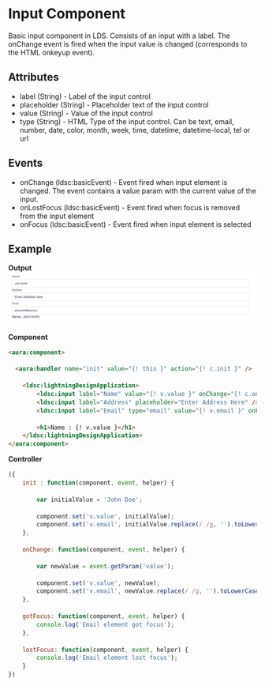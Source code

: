 # Input Component

Basic input component in LDS. Consists of an input with a label. The onChange event is fired when the input value is changed (corresponds to the HTML onkeyup event).

## Attributes
- label	(String) - Label of the input control
- placeholder (String) - Placeholder text of the input control
- value (String) - Value of the input control
- type (String) - HTML Type of the input control. Can be text, email, number, date, color, month, week, time, datetime, datetime-local, tel or url

## Events
- onChange (ldsc:basicEvent) - Event fired when input element is changed. The event contains a value param with the current value of the input.
- onLostFocus	(ldsc:basicEvent) - Event fired when focus is removed from the input element
- onFocus	(ldsc:basicEvent) - Event fired when input element is selected

## Example

**Output**
![Input image](images/input.png)

**Component**
```html
<aura:component>

  <aura:handler name="init" value="{! this }" action="{! c.init }" />

	<ldsc:lightningDesignApplication>    
        <ldsc:input label="Name" value="{! v.value }" onChange="{! c.onChange }" />
        <ldsc:input label="Address" placeholder="Enter Address Here" />
        <ldsc:input label="Email" type="email" value="{! v.email }" onFocus="{! c.gotFocus }" onLostFocus="{! c.lostFocus }"/>

        <h1>Name : {! v.value }</h1>
    </ldsc:lightningDesignApplication>
</aura:component>
```

**Controller**
```js
({
	init : function(component, event, helper) {

        var initialValue = 'John Doe';

		component.set('v.value', initialValue);
        component.set('v.email', initialValue.replace(/ /g, '').toLowerCase() + '@test.com');
	},

    onChange: function(component, event, helper) {

        var newValue = event.getParam('value');

        component.set('v.value', newValue);
        component.set('v.email', newValue.replace(/ /g, '').toLowerCase() + '@test.com');
    },

    gotFocus: function(component, event, helper) {
        console.log('Email element got focus');
    },

    lostFocus: function(component, event, helper) {
        console.log('Email element lost focus');
    }
})
```
